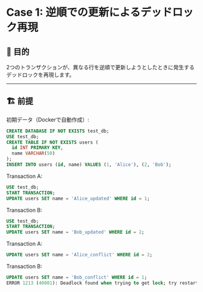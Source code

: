 # Case 1: 逆順での更新によるデッドロック再現

## 🎯 目的

2つのトランザクションが、異なる行を逆順で更新しようとしたときに発生するデッドロックを再現します。

---

## 🏗 前提

初期データ（Dockerで自動作成）:

```sql
CREATE DATABASE IF NOT EXISTS test_db;
USE test_db;
CREATE TABLE IF NOT EXISTS users (
  id INT PRIMARY KEY,
  name VARCHAR(50)
);
INSERT INTO users (id, name) VALUES (1, 'Alice'), (2, 'Bob');
```


Transaction A:
```sql
USE test_db;
START TRANSACTION;
UPDATE users SET name = 'Alice_updated' WHERE id = 1;
```

Transaction B:
```sql
USE test_db;
START TRANSACTION;
UPDATE users SET name = 'Bob_updated' WHERE id = 2;
```

Transaction A:
```sql
UPDATE users SET name = 'Alice_conflict' WHERE id = 2;
```

Transaction B:
```sql
UPDATE users SET name = 'Bob_conflict' WHERE id = 1;
ERROR 1213 (40001): Deadlock found when trying to get lock; try restarting transaction
```



